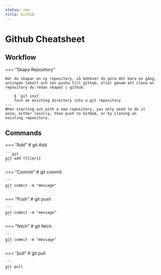 ```yaml
---
status: new
title: Github
---
```


# Github Cheatsheet

## Workflow

=== "Skapa Repository"
    
    När du skapar en ny repository, så behöver du göra det bara en gång, antingen lokalt och sen pusha till github, eller genom att clona en repository du redan skapat i github.

        $ `git init`
        Turn an existing directory into a git repository
    ---
    When starting out with a new repository, you only need to do it
    once; either locally, then push to GitHub, or by cloning an
    existing repository.


## Commands

=== "Add"
    # git Add

    ```git
    git add {file/s}
    ```

=== "Commit"
    # git commit

    ```
    git commit -m "message"
    ```

=== "Push"
    # git push

    ```
    git commit -m "message"
    ```

=== "fetch"
    # git fetch

    ```
    git commit -m "message"
    ```


=== "pull"
    # git pull

    ```
    git pull
    ```
